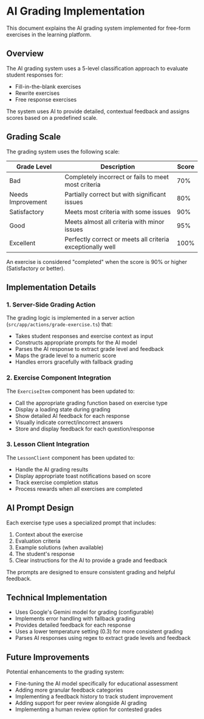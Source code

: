 # AI Grading Implementation

This document explains the AI grading system implemented for free-form exercises in the learning platform.

## Overview

The AI grading system uses a 5-level classification approach to evaluate student responses for:
- Fill-in-the-blank exercises
- Rewrite exercises
- Free response exercises

The system uses AI to provide detailed, contextual feedback and assigns scores based on a predefined scale.

## Grading Scale

The grading system uses the following scale:

| Grade Level | Description | Score |
|-------------|-------------|-------|
| Bad | Completely incorrect or fails to meet most criteria | 70% |
| Needs Improvement | Partially correct but with significant issues | 80% |
| Satisfactory | Meets most criteria with some issues | 90% |
| Good | Meets almost all criteria with minor issues | 95% |
| Excellent | Perfectly correct or meets all criteria exceptionally well | 100% |

An exercise is considered "completed" when the score is 90% or higher (Satisfactory or better).

## Implementation Details

### 1. Server-Side Grading Action

The grading logic is implemented in a server action (`src/app/actions/grade-exercise.ts`) that:
- Takes student responses and exercise context as input
- Constructs appropriate prompts for the AI model
- Parses the AI response to extract grade level and feedback
- Maps the grade level to a numeric score
- Handles errors gracefully with fallback grading

### 2. Exercise Component Integration

The `ExerciseItem` component has been updated to:
- Call the appropriate grading function based on exercise type
- Display a loading state during grading
- Show detailed AI feedback for each response
- Visually indicate correct/incorrect answers
- Store and display feedback for each question/response

### 3. Lesson Client Integration

The `LessonClient` component has been updated to:
- Handle the AI grading results
- Display appropriate toast notifications based on score
- Track exercise completion status
- Process rewards when all exercises are completed

## AI Prompt Design

Each exercise type uses a specialized prompt that includes:
1. Context about the exercise
2. Evaluation criteria
3. Example solutions (when available)
4. The student's response
5. Clear instructions for the AI to provide a grade and feedback

The prompts are designed to ensure consistent grading and helpful feedback.

## Technical Implementation

- Uses Google's Gemini model for grading (configurable)
- Implements error handling with fallback grading
- Provides detailed feedback for each response
- Uses a lower temperature setting (0.3) for more consistent grading
- Parses AI responses using regex to extract grade levels and feedback

## Future Improvements

Potential enhancements to the grading system:
- Fine-tuning the AI model specifically for educational assessment
- Adding more granular feedback categories
- Implementing a feedback history to track student improvement
- Adding support for peer review alongside AI grading
- Implementing a human review option for contested grades 